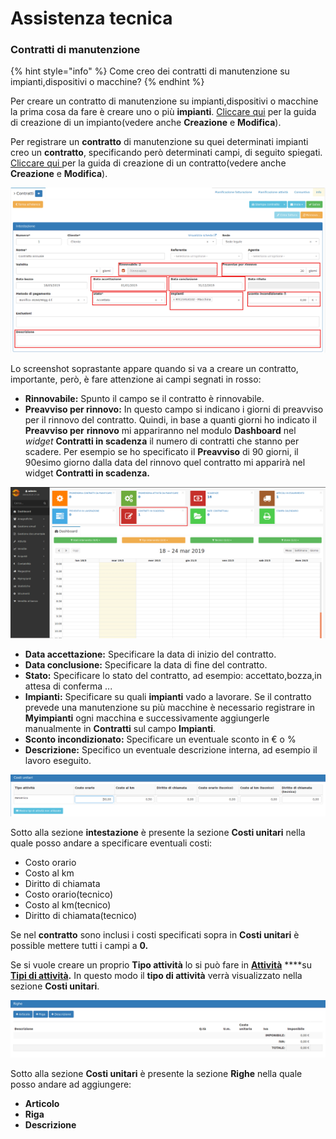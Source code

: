 # Assistenza tecnica

### Contratti di manutenzione

{% hint style="info" %}
Come creo dei contratti di manutenzione su impianti,dispositivi o macchine?
{% endhint %}

Per creare un contratto di manutenzione su impianti,dispositivi o macchine la prima cosa da fare è creare uno o più **impianti**. [Cliccare qui](../guide/modules/impianti/) per la guida di creazione di un impianto\(vedere anche **Creazione** e **Modifica**\).

Per registrare un **contratto** di manutenzione su quei determinati impianti creo un **contratto**, specificando però determinati campi, di seguito spiegati. [Cliccare qui ](../guide/modules/vendite/contratti/)per la guida di creazione di un contratto\(vedere anche **Creazione** e **Modifica**\).

![](../.gitbook/assets/contrattoannuale.png)

Lo screenshot soprastante appare quando si va a creare un contratto, importante, però, è fare attenzione ai campi segnati in rosso:

* **Rinnovabile:** Spunto il campo se il contratto è rinnovabile.
* **Preavviso per rinnovo:** In questo campo si indicano i giorni di preavviso per il rinnovo del contratto. Quindi, in base a quanti giorni ho indicato il **Preavviso per** **rinnovo** mi appariranno nel modulo **Dashboard** nel _widget_ **Contratti in scadenza** il numero di contratti che stanno per scadere. Per esempio se ho specificato il **Preavviso** di 90 giorni, il 90esimo giorno dalla data del rinnovo quel contratto mi apparirà nel widget **Contratti in scadenza.**

![](../.gitbook/assets/contrattiinscadenza%20%281%29%20%281%29.png)

* **Data accettazione:** Specificare la data di inizio del contratto.
* **Data conclusione:** Specificare la data di fine del contratto.
* **Stato:** Specificare lo stato del contratto, ad esempio: accettato,bozza,in attesa di conferma ...
* **Impianti:** Specificare su quali **impianti** vado a lavorare. Se il contratto prevede una manutenzione su più macchine è necessario registrare in **Myimpianti** ogni macchina e successivamente aggiungerle manualmente in **Contratti** sul campo **Impianti**.
* **Sconto incondizionato:** Specificare un eventuale sconto in € o %
* **Descrizione:** Specifico un eventuale descrizione interna, ad esempio il lavoro eseguito.

![](../.gitbook/assets/costiunitariannuali.png)

Sotto alla sezione **intestazione** è presente la sezione **Costi unitari** nella quale posso andare a specificare eventuali costi:

* Costo orario
* Costo al km 
* Diritto di chiamata
* Costo orario\(tecnico\)
* Costo al km\(tecnico\)
* Diritto di chiamata\(tecnico\)

Se nel **contratto** sono inclusi i costi specificati sopra in **Costi unitari** è possible mettere tutti i campi a **0.**

Se si vuole creare un proprio **Tipo attività** lo si può fare in [**Attività**](../guide/modules/attivita/) ****su [**Tipi di attività**](../guide/modules/attivita/tipidiattivita/)**.** In questo modo il **tipo di attività** verrà visualizzato nella sezione **Costi unitari**.

![](../.gitbook/assets/righe-annuali%20%281%29.png)

Sotto alla sezione **Costi unitari** è presente la sezione **Righe** nella quale posso andare ad aggiungere:

* **Articolo**
* **Riga**
* **Descrizione**



